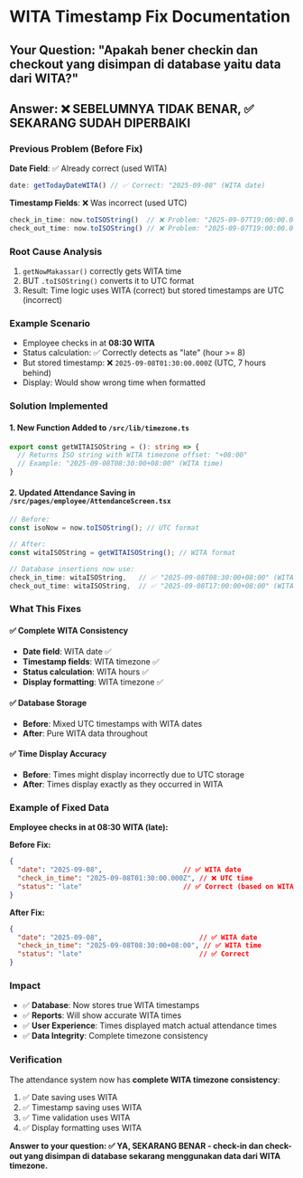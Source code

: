 # WITA Timestamp Fix Documentation

## Your Question: "Apakah bener checkin dan checkout yang disimpan di database yaitu data dari WITA?"

## **Answer: ❌ SEBELUMNYA TIDAK BENAR, ✅ SEKARANG SUDAH DIPERBAIKI**

### **Previous Problem (Before Fix)**

**Date Field**: ✅ Already correct (used WITA)
```typescript
date: getTodayDateWITA() // ✅ Correct: "2025-09-08" (WITA date)
```

**Timestamp Fields**: ❌ Was incorrect (used UTC)
```typescript
check_in_time: now.toISOString()  // ❌ Problem: "2025-09-07T19:00:00.000Z" (UTC)
check_out_time: now.toISOString() // ❌ Problem: "2025-09-07T19:00:00.000Z" (UTC)
```

### **Root Cause Analysis**
1. `getNowMakassar()` correctly gets WITA time
2. BUT `.toISOString()` converts it to UTC format
3. Result: Time logic uses WITA (correct) but stored timestamps are UTC (incorrect)

### **Example Scenario**
- Employee checks in at **08:30 WITA** 
- Status calculation: ✅ Correctly detects as "late" (hour >= 8)
- But stored timestamp: ❌ `2025-09-08T01:30:00.000Z` (UTC, 7 hours behind)
- Display: Would show wrong time when formatted

### **Solution Implemented**

#### 1. **New Function Added to `/src/lib/timezone.ts`**
```typescript
export const getWITAISOString = (): string => {
  // Returns ISO string with WITA timezone offset: "+08:00"
  // Example: "2025-09-08T08:30:00+08:00" (WITA time)
}
```

#### 2. **Updated Attendance Saving in `/src/pages/employee/AttendanceScreen.tsx`**
```typescript
// Before:
const isoNow = now.toISOString(); // UTC format

// After:
const witaISOString = getWITAISOString(); // WITA format

// Database insertions now use:
check_in_time: witaISOString,   // ✅ "2025-09-08T08:30:00+08:00" (WITA)
check_out_time: witaISOString,  // ✅ "2025-09-08T17:00:00+08:00" (WITA)
```

### **What This Fixes**

#### ✅ **Complete WITA Consistency**
- **Date field**: WITA date ✅
- **Timestamp fields**: WITA timezone ✅
- **Status calculation**: WITA hours ✅
- **Display formatting**: WITA timezone ✅

#### ✅ **Database Storage**
- **Before**: Mixed UTC timestamps with WITA dates
- **After**: Pure WITA data throughout

#### ✅ **Time Display Accuracy**
- **Before**: Times might display incorrectly due to UTC storage
- **After**: Times display exactly as they occurred in WITA

### **Example of Fixed Data**

**Employee checks in at 08:30 WITA (late):**

**Before Fix:**
```json
{
  "date": "2025-09-08",                    // ✅ WITA date
  "check_in_time": "2025-09-08T01:30:00.000Z", // ❌ UTC time
  "status": "late"                         // ✅ Correct (based on WITA)
}
```

**After Fix:**
```json
{
  "date": "2025-09-08",                        // ✅ WITA date  
  "check_in_time": "2025-09-08T08:30:00+08:00", // ✅ WITA time
  "status": "late"                             // ✅ Correct
}
```

### **Impact**
- ✅ **Database**: Now stores true WITA timestamps
- ✅ **Reports**: Will show accurate WITA times
- ✅ **User Experience**: Times displayed match actual attendance times
- ✅ **Data Integrity**: Complete timezone consistency

### **Verification**
The attendance system now has **complete WITA timezone consistency**:
1. ✅ Date saving uses WITA
2. ✅ Timestamp saving uses WITA  
3. ✅ Time validation uses WITA
4. ✅ Display formatting uses WITA

**Answer to your question: ✅ YA, SEKARANG BENAR - check-in dan check-out yang disimpan di database sekarang menggunakan data dari WITA timezone.**